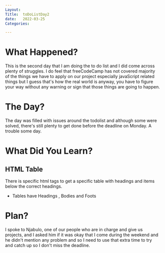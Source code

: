 ```yaml
---
Layout:
Title:  toDoListDay2
date:   2022-03-25
Categories:

---
```


# What Happened?
This is the second day that I am doing the to do list and I did come across plenty of struggles. I do feel that freeCodeCamp has not covered majority of the things we have to apply on our project especially javaScript related things but I guess that's how the real world is anyway, you have to figure your way without any warning or sign that those things are going to happen.

# The Day?
The day was filled with issues around the todolist and although some were solved, there's still plenty to get done before the deadline on Monday. A trouble some day.

# What Did You Learn?
## HTML Table
There is specific html tags to get a specific table with headings and items below the correct headings.
- Tables have Headings <thead>, Bodies <tbody> and Foots <tfoot>

# Plan?
I spoke to Njabulo, one of our people who are in charge and give us projects, and I asked him if it was okay that I come during the weekend and he didn't mention any problem and so I need to use that extra time to try and catch up so I don't miss the deadline.